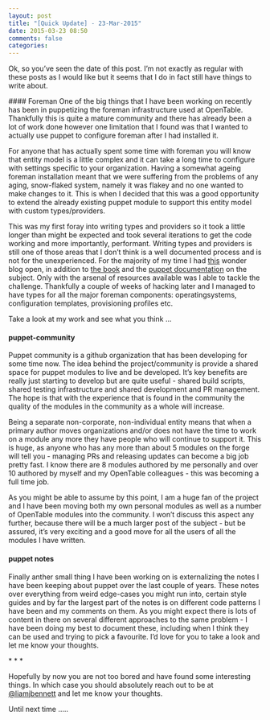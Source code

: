 ```yaml
---
layout: post
title: "[Quick Update] - 23-Mar-2015"
date: 2015-03-23 08:50
comments: false
categories:
---
```


Ok, so you’ve seen the date of this post. I’m not exactly as regular with these posts as I would like but it seems that I do in fact still have things to write about.

#### Foreman
One of the big things that I have been working on recently has been in puppetizing the foreman infrastructure used at OpenTable. Thankfully this is quite a mature community and there has already been a lot of work done however one limitation that I found was that I wanted to actually use puppet to configure foreman after I had installed it.

For anyone that has actually spent some time with foreman you will know that entity model is a little complex and it can take a long time to configure with settings specific to your organization. Having a somewhat ageing foreman installation meant that we were suffering from the problems of any aging, snow-flaked system, namely it was flakey and no one wanted to make changes to it. This is when I decided that this was a good opportunity to extend the already existing puppet module to support this entity model with custom types/providers.

This was my first foray into writing types and providers so it took a little longer than might be expected and took several iterations to get the code working and more importantly, performant. Writing types and providers is still one of those areas that I don’t think is a well documented process and is not for the unexperienced. For the majority of my time I had [this]() wonder blog open, in addition to [the book]() and the [puppet documentation]() on the subject. Only with the arsenal of resources available was I able to tackle the challenge. Thankfully a couple of weeks of hacking later and I managed to have types for all the major foreman components: operatingsystems, configuration templates, provisioning profiles etc.

Take a look at my work and see what you think ...

#### puppet-community

Puppet community is a github organization that has been developing for some time now. The idea behind the project/community is provide a shared space for puppet modules to live and be developed. It’s key benefits are really just starting to develop but are quite useful - shared build scripts, shared testing infrastructure and shared development and PR management. The hope is that with the experience that is found in the community the quality of the modules in the community as a whole will increase.

Being a separate non-corporate, non-individual entity means that when a primary author moves organizations and/or does not have the time to work on a module any more they have people who will continue to support it. This is huge, as anyone who has any more than about 5 modules on the forge will tell you - managing PRs and releasing updates can become a big job pretty fast. I know there are 8 modules authored by me personally and over 10 authored by myself and my OpenTable colleagues - this was becoming a full time job.

As you might be able to assume by this point, I am a huge fan of the project and I have been moving both my own personal modules as well as a number of OpenTable modules into the community. I won’t discuss this aspect any further, because there will be a much larger post of the subject - but be assured, it’s very exciting and a good move for all the users of all the modules I have written.

#### puppet notes

Finally anther small thing I have been working on is externalizing the notes I have been keeping about puppet over the last couple of years.  These notes over everything from weird edge-cases you might run into, certain style guides and by far the largest part of the notes is on different code patterns I have been and my comments on them. As you might expect there is lots of content in there on several different approaches to the same problem - I have been doing my best to document these, including when I think they can be used and trying to pick a favourite.  I’d love for you to take a look and let me know your thoughts.

\* \* \*

Hopefully by now you are not too bored and have found some interesting things. In which case you should absolutely reach out to be at [@liamjbennett](https://twitter.com/liamjbennett) and let me know your thoughts.

Until next time …..
